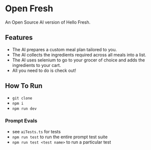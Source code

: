 # Open Fresh

An Open Source AI version of Hello Fresh.

## Features

- The AI prepares a custom meal plan tailored to you.
- The AI collects the ingredients required across all meals into a list.
- The AI uses selenium to go to your grocer of choice and adds the ingredients to your cart.
- All you need to do is check out!

## How To Run

- `git clone`
- `npm i`
- `npm run dev`

### Prompt Evals

- see `aiTests.ts` for tests
- `npm run test` to run the entire prompt test suite
- `npm run test <test name>` to run a particular test
